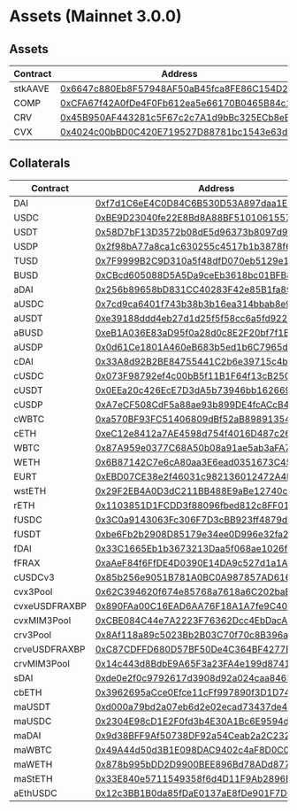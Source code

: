 # Assets (Mainnet 3.0.0)
## Assets
| Contract | Address |
| --- | --- |
| stkAAVE | [0x6647c880Eb8F57948AF50aB45fca8FE86C154D24](https://etherscan.io/0x6647c880Eb8F57948AF50aB45fca8FE86C154D24) |
| COMP | [0xCFA67f42A0fDe4F0Fb612ea5e66170B0465B84c1](https://etherscan.io/0xCFA67f42A0fDe4F0Fb612ea5e66170B0465B84c1) |
| CRV | [0x45B950AF443281c5F67c2c7A1d9bBc325ECb8eEA](https://etherscan.io/0x45B950AF443281c5F67c2c7A1d9bBc325ECb8eEA) |
| CVX | [0x4024c00bBD0C420E719527D88781bc1543e63dd5](https://etherscan.io/0x4024c00bBD0C420E719527D88781bc1543e63dd5) |

## Collaterals
| Contract | Address |
| --- | --- |
| DAI | [0xf7d1C6eE4C0D84C6B530D53A897daa1E9eB56833](https://etherscan.io/0xf7d1C6eE4C0D84C6B530D53A897daa1E9eB56833) |
| USDC | [0xBE9D23040fe22E8Bd8A88BF5101061557355cA04](https://etherscan.io/0xBE9D23040fe22E8Bd8A88BF5101061557355cA04) |
| USDT | [0x58D7bF13D3572b08dE5d96373b8097d94B1325ad](https://etherscan.io/0x58D7bF13D3572b08dE5d96373b8097d94B1325ad) |
| USDP | [0x2f98bA77a8ca1c630255c4517b1b3878f6e60C89](https://etherscan.io/0x2f98bA77a8ca1c630255c4517b1b3878f6e60C89) |
| TUSD | [0x7F9999B2C9D310a5f48dfD070eb5129e1e8565E2](https://etherscan.io/0x7F9999B2C9D310a5f48dfD070eb5129e1e8565E2) |
| BUSD | [0xCBcd605088D5A5Da9ceEb3618bc01BFB87387423](https://etherscan.io/0xCBcd605088D5A5Da9ceEb3618bc01BFB87387423) |
| aDAI | [0x256b89658bD831CC40283F42e85B1fa8973Db0c9](https://etherscan.io/0x256b89658bD831CC40283F42e85B1fa8973Db0c9) |
| aUSDC | [0x7cd9ca6401f743b38b3b16ea314bbab8e9c1ac51](https://etherscan.io/0x7cd9ca6401f743b38b3b16ea314bbab8e9c1ac51) |
| aUSDT | [0xe39188ddd4eb27d1d25f5f58cc6a5fd9228eedef](https://etherscan.io/0xe39188ddd4eb27d1d25f5f58cc6a5fd9228eedef) |
| aBUSD | [0xeB1A036E83aD95f0a28d0c8E2F20bf7f1B299F05](https://etherscan.io/0xeB1A036E83aD95f0a28d0c8E2F20bf7f1B299F05) |
| aUSDP | [0x0d61Ce1801A460eB683b5ed1b6C7965d31b769Fd](https://etherscan.io/0x0d61Ce1801A460eB683b5ed1b6C7965d31b769Fd) |
| cDAI | [0x33A8d92B2BE84755441C2b6e39715c4b8938242c](https://etherscan.io/0x33A8d92B2BE84755441C2b6e39715c4b8938242c) |
| cUSDC | [0x073F98792ef4c00bB5f11B1F64f13cB25Cde0d8D](https://etherscan.io/0x073F98792ef4c00bB5f11B1F64f13cB25Cde0d8D) |
| cUSDT | [0x0EEa20c426EcE7D3dA5b73946bb1626697aA7c59](https://etherscan.io/0x0EEa20c426EcE7D3dA5b73946bb1626697aA7c59) |
| cUSDP | [0xA7eCF508CdF5a88ae93b899DE4fcACcB43112Ce8](https://etherscan.io/0xA7eCF508CdF5a88ae93b899DE4fcACcB43112Ce8) |
| cWBTC | [0xa570BF93FC51406809dBf52aB898913541C91C20](https://etherscan.io/0xa570BF93FC51406809dBf52aB898913541C91C20) |
| cETH | [0xeC12e8412a7AE4598d754f4016D487c269719856](https://etherscan.io/0xeC12e8412a7AE4598d754f4016D487c269719856) |
| WBTC | [0x87A959e0377C68A50b08a91ae5ab3aFA7F41ACA4](https://etherscan.io/0x87A959e0377C68A50b08a91ae5ab3aFA7F41ACA4) |
| WETH | [0x6B87142C7e6cA80aa3E6ead0351673C45c8990e3](https://etherscan.io/0x6B87142C7e6cA80aa3E6ead0351673C45c8990e3) |
| EURT | [0xEBD07CE38e2f46031c982136012472A4D24AE070](https://etherscan.io/0xEBD07CE38e2f46031c982136012472A4D24AE070) |
| wstETH | [0x29F2EB4A0D3dC211BB488E9aBe12740cafBCc49C](https://etherscan.io/0x29F2EB4A0D3dC211BB488E9aBe12740cafBCc49C) |
| rETH | [0x1103851D1FCDD3f88096fbed812c8FF01949cF9d](https://etherscan.io/0x1103851D1FCDD3f88096fbed812c8FF01949cF9d) |
| fUSDC | [0x3C0a9143063Fc306F7D3cBB923ff4879d70Cf1EA](https://etherscan.io/0x3C0a9143063Fc306F7D3cBB923ff4879d70Cf1EA) |
| fUSDT | [0xbe6Fb2b2908D85179e34ee0D996e32fa2BF4410A](https://etherscan.io/0xbe6Fb2b2908D85179e34ee0D996e32fa2BF4410A) |
| fDAI | [0x33C1665Eb1b3673213Daa5f068ae1026fC8D5875](https://etherscan.io/0x33C1665Eb1b3673213Daa5f068ae1026fC8D5875) |
| fFRAX | [0xaAeF84f6FfDE4D0390E14DA9c527d1a1ABf28B92](https://etherscan.io/0xaAeF84f6FfDE4D0390E14DA9c527d1a1ABf28B92) |
| cUSDCv3 | [0x85b256e9051B781A0BC0A987857AD6166C94040a](https://etherscan.io/0x85b256e9051B781A0BC0A987857AD6166C94040a) |
| cvx3Pool | [0x62C394620f674e85768a7618a6C202baE7fB8Dd1](https://etherscan.io/0x62C394620f674e85768a7618a6C202baE7fB8Dd1) |
| cvxeUSDFRAXBP | [0x890FAa00C16EAD6AA76F18A1A7fe9C40838F9122](https://etherscan.io/0x890FAa00C16EAD6AA76F18A1A7fe9C40838F9122) |
| cvxMIM3Pool | [0xCBE084C44e7A2223F76362Dcc4EbDacA5Fb1cbA7](https://etherscan.io/0xCBE084C44e7A2223F76362Dcc4EbDacA5Fb1cbA7) |
| crv3Pool | [0x8Af118a89c5023Bb2B03C70f70c8B396aE71963D](https://etherscan.io/0x8Af118a89c5023Bb2B03C70f70c8B396aE71963D) |
| crveUSDFRAXBP | [0xC87CDFFD680D57BF50De4C364BF4277B8A90098E](https://etherscan.io/0xC87CDFFD680D57BF50De4C364BF4277B8A90098E) |
| crvMIM3Pool | [0x14c443d8BdbE9A65F3a23FA4e199d8741D5B38Fa](https://etherscan.io/0x14c443d8BdbE9A65F3a23FA4e199d8741D5B38Fa) |
| sDAI | [0xde0e2f0c9792617d3908d92a024caa846354cea2](https://etherscan.io/0xde0e2f0c9792617d3908d92a024caa846354cea2) |
| cbETH | [0x3962695aCce0Efce11cFf997890f3D1D7467ec40](https://etherscan.io/0x3962695aCce0Efce11cFf997890f3D1D7467ec40) |
| maUSDT | [0xd000a79bd2a07eb6d2e02ecad73437de40e52d69](https://etherscan.io/0xd000a79bd2a07eb6d2e02ecad73437de40e52d69) |
| maUSDC | [0x2304E98cD1E2F0fd3b4E30A1Bc6E9594dE2ea9b7](https://etherscan.io/0x2304E98cD1E2F0fd3b4E30A1Bc6E9594dE2ea9b7) |
| maDAI | [0x9d38BFF9Af50738DF92a54Ceab2a2C2322BB1FAB](https://etherscan.io/0x9d38BFF9Af50738DF92a54Ceab2a2C2322BB1FAB) |
| maWBTC | [0x49A44d50d3B1E098DAC9402c4aF8D0C0E499F250](https://etherscan.io/0x49A44d50d3B1E098DAC9402c4aF8D0C0E499F250) |
| maWETH | [0x878b995bDD2D9900BEE896Bd78ADd877672e1637](https://etherscan.io/0x878b995bDD2D9900BEE896Bd78ADd877672e1637) |
| maStETH | [0x33E840e5711549358f6d4D11F9Ab2896B36E9822](https://etherscan.io/0x33E840e5711549358f6d4D11F9Ab2896B36E9822) |
| aEthUSDC | [0x12c3BB1B0da85fDaE0137aE8fDe901F7D0e106ba](https://etherscan.io/0x12c3BB1B0da85fDaE0137aE8fDe901F7D0e106ba) |
        